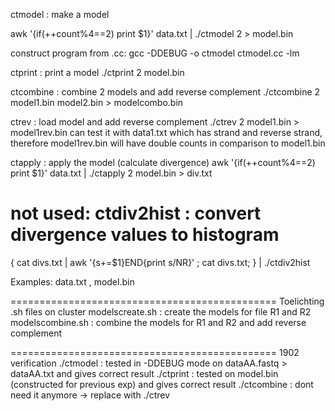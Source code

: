 ctmodel : make a model

awk '{if(++count%4==2) print $1}' data.txt | ./ctmodel 2 > model.bin

construct program from .cc:
gcc -DDEBUG -o ctmodel ctmodel.cc -lm

ctprint : print a model
./ctprint 2 model.bin

<removed> ctcombine : combine 2 models and add reverse complement
<removed>./ctcombine 2 model1.bin model2.bin > modelcombo.bin

ctrev : load model and add reverse complement
./ctrev 2 model1.bin > model1rev.bin
can test it with data1.txt which has strand and reverse strand, therefore
model1rev.bin will have double counts in comparison to model1.bin

ctapply : apply the model (calculate divergence)
awk '{if(++count%4==2) print $1}' data.txt | ./ctapply 2 model.bin > div.txt

# not used: ctdiv2hist : convert divergence values to histogram
{ cat divs.txt | awk '{s+=$1}END{print s/NR}' ; cat divs.txt; } | ./ctdiv2hist

Examples:
data.txt , model.bin

==============================================
Toelichting .sh files on cluster
modelscreate.sh : create the models for file R1 and R2
modelscombine.sh : combine the models for R1 and R2 and add reverse complement

==============================================
1902 verification
./ctmodel : tested in -DDEBUG mode on dataAA.fastq > dataAA.txt and gives correct result
./ctprint : tested on model.bin (constructed for previous exp) and gives correct result
./ctcombine : dont need it anymore -> replace with ./ctrev
